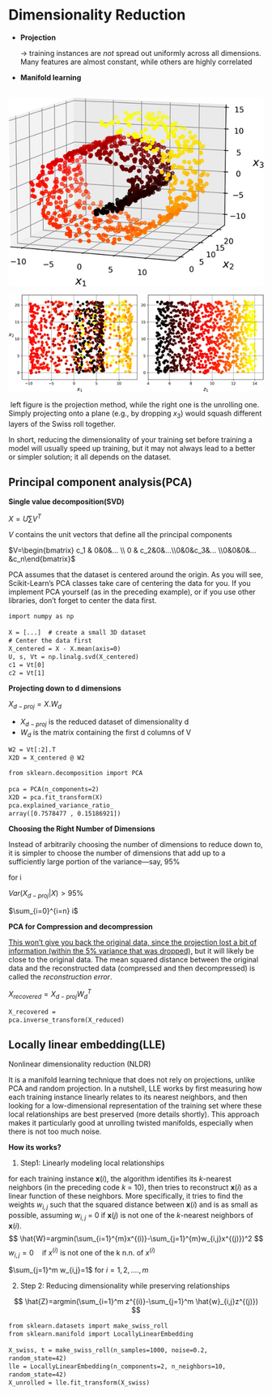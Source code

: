 # Dimensionality Reduction

- **Projection**

  $\rightarrow$  training instances are *not* spread out uniformly across all dimensions. Many features are almost constant, while others are highly correlated

- **Manifold learning**

​	![mls3 0804](assets/mls3_0804.png)

![mls3 0805](assets/mls3_0805.png)

​	left figure is the projection method, while the right one is the unrolling one. Simply projecting onto a plane (e.g., by dropping $x_3$) would squash different layers of the Swiss roll together.



In short, reducing the dimensionality of your training set before training a model will usually speed up training, but it may not always lead to a better or simpler solution; it all depends on the dataset.

## Principal component analysis(PCA)

**Single value decomposition(SVD)**

$X=U\sum{V^T}$

$V \text{ contains the unit vectors  that define all the principal components}$ 

$V=\begin{bmatrix} c_1 & 0&0&... \\ 0 & c_2&0&...\\0&0&c_3&... \\0&0&0&... &c_n\end{bmatrix}$

PCA assumes that the dataset is centered around the origin. As you will see, Scikit-Learn’s PCA classes take care of centering the data for you. If you implement PCA yourself (as in the preceding example), or if you use other libraries, don’t forget to center the data first.

```
import numpy as np

X = [...]  # create a small 3D dataset
# Center the data first
X_centered = X - X.mean(axis=0)
U, s, Vt = np.linalg.svd(X_centered)
c1 = Vt[0]
c2 = Vt[1]
```

**Projecting down to d dimensions**

$X_{d-proj}=X.W_d$

- $X_{d-proj} \text{ is the reduced dataset of dimensionality d}$
- $W_d \text{ is the matrix containing the first d columns of V}$

```
W2 = Vt[:2].T
X2D = X_centered @ W2
```

```
from sklearn.decomposition import PCA

pca = PCA(n_components=2)
X2D = pca.fit_transform(X)
pca.explained_variance_ratio_
array([0.7578477 , 0.15186921])
```

**Choosing the Right Number of Dimensions**

Instead of arbitrarily choosing the number of dimensions to reduce down to, it is simpler to choose the number of dimensions that add up to a sufficiently large portion of the variance—say, 95%

for i

$Var(X_{d-proj}|X)>95\%$

$\sum_{i=0}^{i=n} i$

**PCA for Compression and decompression** 

<u>This won’t give you back the original data, since the projection lost a bit of information (within the 5% variance that was dropped),</u> but it will likely be close to the original data. The mean squared distance between the original data and the reconstructed data (compressed and then decompressed) is called the *reconstruction error*.

$X_{recovered}=X_{d-proj}W_d^T$

```
X_recovered =
pca.inverse_transform(X_reduced)
```

## Locally linear embedding(LLE)

 Nonlinear dimensionality reduction (NLDR) 

 It is a manifold learning technique that does not rely on projections, unlike PCA and random projection. In a nutshell, LLE works by first measuring how each training instance linearly relates to its nearest neighbors, and then looking for a low-dimensional representation of the training set where these local relationships are best preserved (more details shortly). This approach makes it particularly good at unrolling twisted manifolds, especially when there is not too much noise.

**How its works?**

1. Step1: Linearly modeling local relationships

for each training instance **x**(*i*), the algorithm identifies its *k*-nearest neighbors (in the preceding code *k* = 10), then tries to reconstruct **x**(*i*) as a linear function of these neighbors. More specifically, it tries to find the weights *$w_{i,j}$* such that the squared distance between **x**(*i*) and is as small as possible, assuming *$w_{i,j}$* = 0 if **x**(*j*) is not one of the *k*-nearest neighbors of **x**(*i*).
$$
\hat{W}=argmin(\sum_{i=1}^{m}x^{(i)}-\sum_{j=1}^{m}w_{i,j}x^{(j)})^2
$$
$w_{i,j}=0  \quad \text{if}$  $x^{(i)}$ is not one of the k n.n. of $x^{(i)}$

$\sum_{j=1}^m w_{i,j}=1$ for $i=1,2,....,m$

2. Step 2: Reducing dimensionality while preserving relationships

$$
\hat{Z}=argmin(\sum_{i=1}^m z^{(i)}-\sum_{j=1}^m \hat{w}_{i,j}z^{(j)})
$$

```
from sklearn.datasets import make_swiss_roll
from sklearn.manifold import LocallyLinearEmbedding

X_swiss, t = make_swiss_roll(n_samples=1000, noise=0.2, random_state=42)
lle = LocallyLinearEmbedding(n_components=2, n_neighbors=10, random_state=42)
X_unrolled = lle.fit_transform(X_swiss)
```